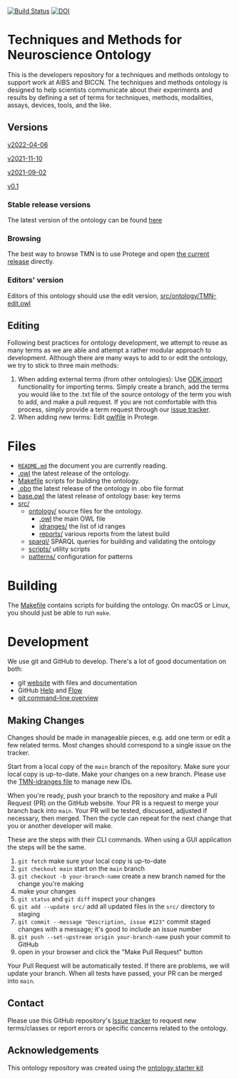 [![Build Status](https://travis-ci.org/BICCN/TMN.svg?branch=master)](https://travis-ci.org/BICCN/TMN)
[![DOI](https://zenodo.org/badge/13996/BICCN/TMN.svg)](https://zenodo.org/badge/latestdoi/13996/BICCN/TMN)

# Techniques and Methods for Neuroscience Ontology
This is the developers repository for a techniques and methods ontology to support work at AIBS and BICCN. The techniques and methods ontology is designed to help scientists communicate about their experiments and results by defining a set of terms for techniques, methods, modalities, assays, devices, tools, and the like.
## Versions

[v2022-04-06](releases/tag/v2022-04-06)

[v2021-11-10](releases/tag/v2021-11-10)

[v2021-09-02](releases/tag/v2021-09-02)

[v0.1](releases/tag/v0.1)
### Stable release versions

The latest version of the ontology can be found [here](TMN.owl)

### Browsing

The best way to browse TMN is to use Protege and open [the current release](TMN.owl) directly.

### Editors' version

Editors of this ontology should use the edit version, [src/ontology/TMN-edit.owl](src/ontology/TMN-edit.owl)

## Editing
Following best practices for ontology development, we attempt to reuse as many terms as we are able and attempt a rather modular approach to development. Although there are many ways to add to or edit the ontology, we try to stick to three main methods: 

1. When adding external terms (from other ontologies): Use [ODK import](src/ontology/imports/) functionality for importing terms. Simply create a branch, add the terms you would like to the .txt file of the source ontology of the term you wish to add, and make a pull request. If you are not comfortable with this process, simply provide a term request through our [issue tracker](http://github.com/BICCN/TMN/issues). 
2. When adding new terms: Edit [owlfile](src/ontology/TMN-edit.owl) in Protege.

# Files
- [`README.md`](README.md) the document you are currently reading. 
- [.owl](TMN.owl) the latest release of the ontology.
- [Makefile](src/ontology/Makefile) scripts for building the ontology.
- [.obo](TMN.obo) the latest release of the ontology in .obo file format
- [base.owl](TMN-base.owl) the latest release of ontology base: key terms
- [src/](src)
    - [ontology/](src/ontology) source files for the ontology.
        - [.owl](src/ontology/TMN-edit.owl) the main OWL file
        - [idranges/](src/ontology/TMN-idranges.owl) the list of id ranges
        - [reports/](src/ontology/reports) various reports from the latest build
    - [sparql/](src/sparql) SPARQL queries for building and validating the ontology
    - [scripts/](src/scripts) utility scripts
    - [patterns/](src/patterns) configuration for patterns

# Building

The [Makefile](src/ontology/Makefile) contains scripts for building the ontology. On macOS or Linux, you should just be able to run `make`.

# Development

We use git and GitHub to develop. There's a lot of good documentation on both:

- git [website](https://git-scm.com) with files and documentation
- GitHub [Help](https://help.github.com) and [Flow](https://guides.github.com/introduction/flow/)
- [git command-line overview](http://dont-be-afraid-to-commit.readthedocs.io/en/latest/git/commandlinegit.html)

## Making Changes

Changes should be made in manageable pieces, e.g. add one term or edit a few related terms. Most changes should correspond to a single issue on the tracker.

Start from a local copy of the `main` branch of the repository. Make sure your local copy is up-to-date. Make your changes on a new branch. Please use the [TMN-idranges file](src/ontology/TMN-idranges.owl) to manage new IDs.

When you're ready, push your branch to the repository and make a Pull Request (PR) on the GitHub website. Your PR is a request to merge your branch back into `main`. Your PR will be tested, discussed, adjusted if necessary, then merged. Then the cycle can repeat for the next change that you or another developer will make.

These are the steps with their CLI commands. When using a GUI application the steps will be the same.

1. `git fetch` make sure your local copy is up-to-date
2. `git checkout main` start on the `main` branch
3. `git checkout -b your-branch-name` create a new branch named for the change you're making
4. make your changes
5. `git status` and `git diff` inspect your changes
7. `git add --update src/` add all updated files in the `src/` directory to staging
8. `git commit --message "Description, issue #123"` commit staged changes with a message; it's good to include an issue number
9. `git push --set-upstream origin your-branch-name` push your commit to GitHub
10. open <link> in your browser and click the "Make Pull Request" button

Your Pull Request will be automatically tested. If there are problems, we will update your branch. When all tests have passed, your PR can be merged into `main`.

## Contact

Please use this GitHub repository's [Issue tracker](http://github.com/BICCN/TMN/issues) to request new terms/classes or report errors or specific concerns related to the ontology.

## Acknowledgements

This ontology repository was created using the [ontology starter kit](https://github.com/INCATools/ontology-starter-kit)
